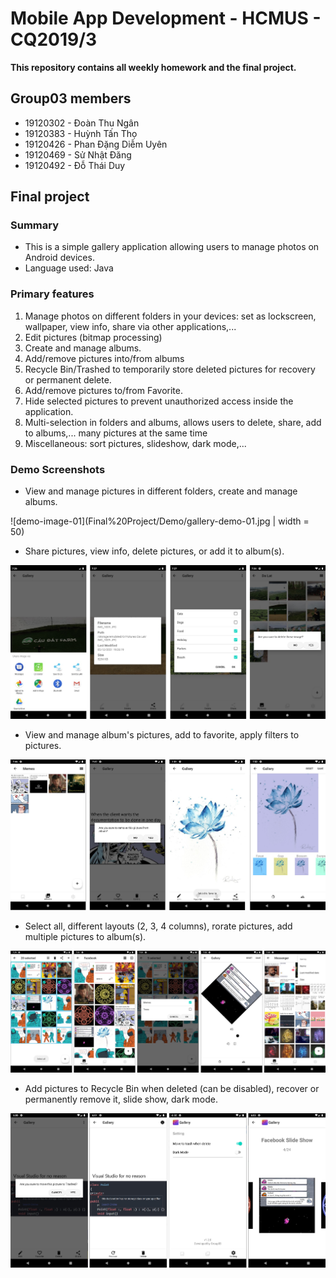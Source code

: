 # Mobile App Development - HCMUS - CQ2019/3
**This repository contains all weekly homework and the final project.**

## Group03 members
- 19120302 - Đoàn Thu Ngân
- 19120383 - Huỳnh Tấn Thọ
- 19120426 - Phan Đặng Diễm Uyên
- 19120469 - Sử Nhật Đăng
- 19120492 - Đỗ Thái Duy

## Final project

### Summary
- This is a simple gallery application allowing users to manage photos on Android devices.
- Language used: Java

### Primary features
1. Manage photos on different folders in your devices: set as lockscreen, wallpaper, view info, share via other applications,...
2. Edit pictures (bitmap processing)
3. Create and manage albums.
4. Add/remove pictures into/from albums
5. Recycle Bin/Trashed to temporarily store deleted pictures for recovery or permanent delete.
6. Add/remove pictures to/from Favorite.
7. Hide selected pictures to prevent unauthorized access inside the application.
8. Multi-selection in folders and albums, allows users to delete, share, add to albums,... many pictures at the same time
9. Miscellaneous: sort pictures, slideshow, dark mode,...

### Demo Screenshots
- View and manage pictures in different folders, create and manage albums.

![demo-image-01](Final%20Project/Demo/gallery-demo-01.jpg | width = 50)

- Share pictures, view info, delete pictures, or add it to album(s).
  
![demo-image-02](Final%20Project/Demo/gallery-demo-02.jpg)

- View and manage album's pictures, add to favorite, apply filters to pictures.
  
![demo-image-03](Final%20Project/Demo/gallery-demo-03.jpg)

- Select all, different layouts (2, 3, 4 columns), rorate pictures, add multiple pictures to album(s).
  
![demo-image-04](Final%20Project/Demo/gallery-demo-04.jpg)

- Add pictures to Recycle Bin when deleted (can be disabled), recover or permanently remove it, slide show, dark mode.
  
![demo-image-05](Final%20Project/Demo/gallery-demo-05.jpg)
